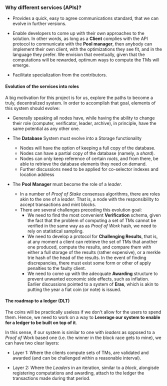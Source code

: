 ### Why different services (APIs)?

* Provides a quick, easy to agree communications standard, that we can evolve
in further versions.

* Enable developers to come up with their own approaches to the solution. In
other words, as long as a **Client** complies with the API protocol to
communicate with the **Pool manager**, then anybody can implement their own
client, with the optimizations they see fit, and in the language they prefer.
We envision that eventually, given that the computations will be rewarded,
optimum ways to compute the TMs will emerge.

* Facilitate specialization from the contributors.

#### Evolution of the services into roles

A big motivation for this project is for us, explore the paths to become
a truly, decentralized system. In order to accomplish that goal, elements
of this system should evolve:

* Generally speaking all nodes have, while having the ability to change
  their role (computer, verificator, leader, archive), in principle, have
  the same potential as any other one.

* The **Database** System must evolve into a Storage functionality
  * Nodes will have the option of keeping a full copy of the database.
  * Nodes can have a partial copy of the database (namely, a _shard_).
  * Nodes can only keep reference of certain _roots_, and from there,
    be able to retrieve the database elements they need on demand.
  * Further discussions need to be applied for co-selector indexes and
    location address

* The **Pool Manager** must become the role of a _leader_.
  * In a number of _Proof of Stake_ consensus algorithms, there are roles
    akin to the one of a _leader_. That is, a node with the responsibility
    to accept transactions and mint blocks.
  * There are several challenges preceding this evolution goal:
    * We need to find the most convenient **Verification** schema, given
      the fact that the problem of computing a set of TMs cannot be verified
      in the same way as as _Proof of Work_ hash, we need to rely on
      statistical sampling.
    * We need to develop a protocol for **Challenging Results**, that is,
      at any moment a client can retrieve the set of TMs that another one
      produced, compute the results, and compare them with either a full
      storage of the results (rather expensive), or a merkle trie hash of
      the head of the results. In the event of finding discrepancies, there
      must exist some form or other of apply penalties to the faulty client.
    * We need to come up with the adecquate **Awarding** structure to prevent
      unwanted economic side effects, such as inflation. Earlier discussions
      pointed to a system of **Eras**, which is akin to putting the year a
      fiat coin (or note) is issued.

#### The roadmap to a ledger (DLT)

The coins will be practically useless if we don't allow for the
users to spend them. Hence, we need to work on a way to **Leverage our
system to enable for a ledger to be built on top of it**.

In this sense, if our system is similar to one with _leaders_ as opposed to
a _Proof of Work_ based one (i.e. the winner in the block race gets to mine),
we can have two clear layers:

* Layer 1: Where the clients compute sets of TMs, are validated and awarded
  (and can be challenged within a reasonable interval).

* Layer 2: Where the _Leaders_ in an iteration, similar to a _block_, alongisde
  registering computations and awarding, attach to the ledger the transactions
  made during that period.